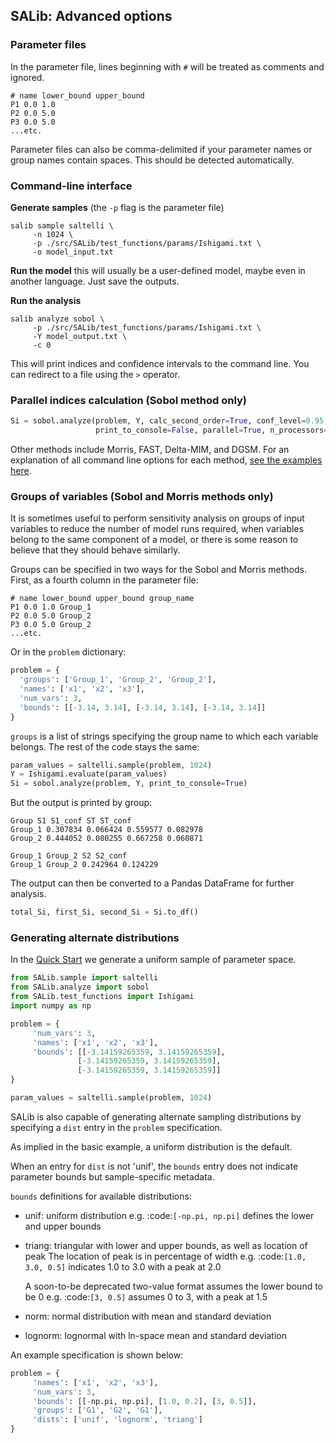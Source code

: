 ## SALib: Advanced options

### Parameter files

In the parameter file, lines beginning with `#` will be treated as comments and ignored.
```
# name lower_bound upper_bound
P1 0.0 1.0
P2 0.0 5.0
P3 0.0 5.0
...etc.
```
Parameter files can also be comma-delimited if your parameter names or group names contain spaces. This should be detected automatically.

### Command-line interface

**Generate samples** (the `-p` flag is the parameter file)
```
salib sample saltelli \
     -n 1024 \
     -p ./src/SALib/test_functions/params/Ishigami.txt \
     -o model_input.txt
```

**Run the model** this will usually be a user-defined model, maybe even in another language. Just save the outputs.

**Run the analysis**
```
salib analyze sobol \
     -p ./src/SALib/test_functions/params/Ishigami.txt \
     -Y model_output.txt \
     -c 0
```

This will print indices and confidence intervals to the command line. You can redirect to a file using the `>` operator.

### Parallel indices calculation (Sobol method only)
```python
Si = sobol.analyze(problem, Y, calc_second_order=True, conf_level=0.95,
                   print_to_console=False, parallel=True, n_processors=4)
```

Other methods include Morris, FAST, Delta-MIM, and DGSM. For an explanation of all command line options for each method, [see the examples here](https://github.com/SALib/SALib/tree/main/examples).


### Groups of variables (Sobol and Morris methods only)
It is sometimes useful to perform sensitivity analysis on groups of input variables to reduce the number of model runs required, when variables belong to the same component of a model, or there is some reason to believe that they should behave similarly.

Groups can be specified in two ways for the Sobol and Morris methods. First, as a fourth column in the parameter file:
```
# name lower_bound upper_bound group_name
P1 0.0 1.0 Group_1
P2 0.0 5.0 Group_2
P3 0.0 5.0 Group_2
...etc.
```

Or in the `problem` dictionary:
```python
problem = {
  'groups': ['Group_1', 'Group_2', 'Group_2'],
  'names': ['x1', 'x2', 'x3'],
  'num_vars': 3,
  'bounds': [[-3.14, 3.14], [-3.14, 3.14], [-3.14, 3.14]]
}
```

`groups` is a list of strings specifying the group name to which each variable belongs. The rest of the code stays the same:

```python
param_values = saltelli.sample(problem, 1024)
Y = Ishigami.evaluate(param_values)
Si = sobol.analyze(problem, Y, print_to_console=True)
```

But the output is printed by group:
```
Group S1 S1_conf ST ST_conf
Group_1 0.307834 0.066424 0.559577 0.082978
Group_2 0.444052 0.080255 0.667258 0.060871

Group_1 Group_2 S2 S2_conf
Group_1 Group_2 0.242964 0.124229
```

The output can then be converted to a Pandas DataFrame for further analysis.

```python
total_Si, first_Si, second_Si = Si.to_df()
```


### Generating alternate distributions

In the [Quick Start](https://github.com/SALib/SALib/tree/main/README.rst) we
generate a uniform sample of parameter space.

```python
from SALib.sample import saltelli
from SALib.analyze import sobol
from SALib.test_functions import Ishigami
import numpy as np

problem = {
     'num_vars': 3, 
     'names': ['x1', 'x2', 'x3'], 
     'bounds': [[-3.14159265359, 3.14159265359], 
               [-3.14159265359, 3.14159265359], 
               [-3.14159265359, 3.14159265359]]
}

param_values = saltelli.sample(problem, 1024)
```

SALib is also capable of generating alternate sampling distributions by 
specifying a `dist` entry in the `problem` specification.

As implied in the basic example, a uniform distribution is the default.

When an entry for `dist` is not 'unif', the `bounds` entry does not indicate
parameter bounds but sample-specific metadata.

`bounds` definitions for available distributions:

* unif: uniform distribution
    e.g. :code:`[-np.pi, np.pi]` defines the lower and upper bounds
* triang: triangular with lower and upper bounds, as well as
     location of peak
     The location of peak is in percentage of width
     e.g. :code:`[1.0, 3.0, 0.5]` indicates 1.0 to 3.0 with a peak at 2.0

     A soon-to-be deprecated two-value format assumes the lower bound to be 0
     e.g. :code:`[3, 0.5]` assumes 0 to 3, with a peak at 1.5
* norm: normal distribution with mean and standard deviation
* lognorm: lognormal with ln-space mean and standard deviation

An example specification is shown below:

```python
problem = {
     'names': ['x1', 'x2', 'x3'],
     'num_vars': 3,
     'bounds': [[-np.pi, np.pi], [1.0, 0.2], [3, 0.5]],
     'groups': ['G1', 'G2', 'G1'],
     'dists': ['unif', 'lognorm', 'triang']
}
```

